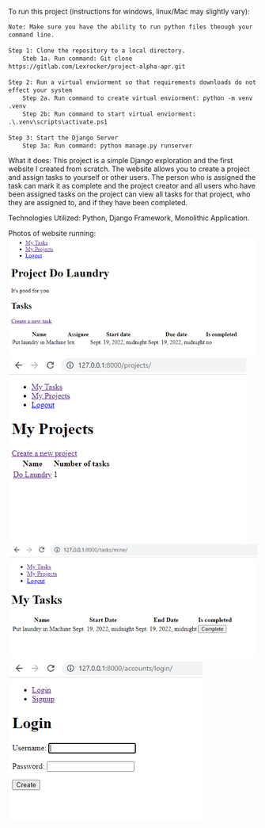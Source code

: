 To run this project (instructions for windows, linux/Mac may slightly vary):

    Note: Make sure you have the ability to run python files theough your command line.

    Step 1: Clone the repository to a local directory.
        Steb 1a. Run command: Git clone https://gitlab.com/Lexrocker/project-alpha-apr.git
    
    Step 2: Run a virtual enviorment so that requirements downloads do not effect your system
        Step 2a. Run command to create virtual enviorment: python -m venv .venv
        Step 2b: Run command to start virtual enviorment: .\.venv\scripts\activate.ps1
    
    Step 3: Start the Django Server
        Step 3a: Run command: python manage.py runserver

What it does:
    This project is a simple Django exploration and the first website I created from scratch. 
    The website allows you to create a project and assign tasks to yourself or other users. 
    The person who is assigned the task can mark it as complete and the project creator and 
    all users who have been assigned tasks on the project can view all tasks for that project, 
    who they are assigned to, and if they have been completed.

Technologies Utilized:
    Python, Django Framework, Monolithic Application.

Photos of website running:
    ![Project Detail Page](./image.png)
    ![Projects Page](./image-1.png)
    ![User's Assigned Tasks Page](./image-2.png)
    ![Signup Page](./image-3.png)


